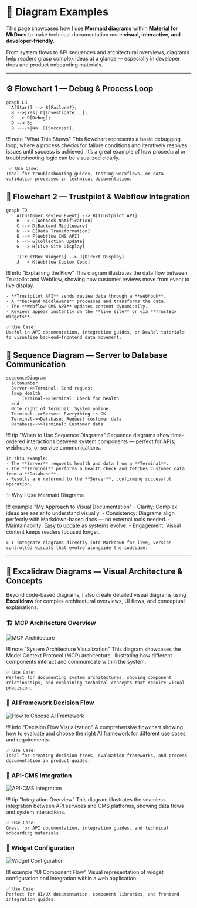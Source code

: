 # 🧭 Diagram Examples

This page showcases how I use **Mermaid diagrams** within **Material for MkDocs** to make technical documentation more **visual, interactive, and developer-friendly**.

From system flows to API sequences and architectural overviews, diagrams help readers grasp complex ideas at a glance — especially in developer docs and product onboarding materials.

---

## ⚙️ Flowchart 1 — Debug & Process Loop

```mermaid
graph LR
  A[Start] --> B{Failure?};
  B -->|Yes| C[Investigate...];
  C --> D[Debug];
  D --> B;
  B ---->|No| E[Success!];
```

!!! note "What This Shows"
    This flowchart represents a basic debugging loop, where a process checks for failure conditions and iteratively resolves issues until success is achieved.
    It’s a great example of how procedural or troubleshooting logic can be visualized clearly.

     ✅ Use Case:
    Ideal for troubleshooting guides, testing workflows, or data validation processes in technical documentation.

## 💬 Flowchart 2 — Trustpilot & Webflow Integration

```mermaid
graph TD
    A[Customer Review Event] --> B[Trustpilot API]
    B --> C[Webhook Notification]
    C --> D[Backend Middleware]
    D --> E[Data Transformation]
    E --> F[Webflow CMS API]
    F --> G[Collection Update]
    G --> H[Live Site Display]

    I[TrustBox Widgets] --> J[Direct Display]
    J --> K[Webflow Custom Code]
```

!!! info "Explaining the Flow"
    This diagram illustrates the data flow between Trustpilot and Webflow, showing how customer reviews move from event to live display.

    - **Trustpilot API** sends review data through a **webhook**.  
    - A **backend middleware** processes and transforms the data.  
    - The **Webflow CMS API** updates content dynamically.  
    - Reviews appear instantly on the **live site** or via **TrustBox Widgets**.

    ✅ Use Case:
    Useful in API documentation, integration guides, or DevRel tutorials to visualize backend–frontend data movement.

## 🔁 Sequence Diagram — Server to Database Communication

```mermaid
sequenceDiagram
  autonumber
  Server->>Terminal: Send request
  loop Health
      Terminal->>Terminal: Check for health
  end
  Note right of Terminal: System online
  Terminal-->>Server: Everything is OK
  Terminal->>Database: Request customer data
  Database-->>Terminal: Customer data
```

!!! tip "When to Use Sequence Diagrams"
    Sequence diagrams show time-ordered interactions between system components — perfect for APIs, webhooks, or service communications.

    In this example:
    - The **Server** requests health and data from a **Terminal**.  
    - The **Terminal** performs a health check and fetches customer data from a **Database**.  
    - Results are returned to the **Server**, confirming successful operation.

✨ Why I Use Mermaid Diagrams

!!! example "My Approach to Visual Documentation"
    - Clarity: Complex ideas are easier to understand visually.
    - Consistency: Diagrams align perfectly with Markdown-based docs — no external tools needed.
    - Maintainability: Easy to update as systems evolve.
    - Engagement: Visual content keeps readers focused longer.

    > I integrate diagrams directly into Markdown for live, version-controlled visuals that evolve alongside the codebase.

---

## 🎨 Excalidraw Diagrams — Visual Architecture & Concepts

Beyond code-based diagrams, I also create detailed visual diagrams using **Excalidraw** for complex architectural overviews, UI flows, and conceptual explanations.

### 🏗️ MCP Architecture Overview

![MCP Architecture](./assets/MCP%20ARCHITECTURE.png)

!!! note "System Architecture Visualization"
    This diagram showcases the Model Context Protocol (MCP) architecture, illustrating how different components interact and communicate within the system.

    ✅ Use Case:
    Perfect for documenting system architectures, showing component relationships, and explaining technical concepts that require visual precision.

### 🤖 AI Framework Decision Flow

![How to Choose AI Framework](./assets/how%20to%20choose%20AI%20framework.png)

!!! info "Decision Flow Visualization"
    A comprehensive flowchart showing how to evaluate and choose the right AI framework for different use cases and requirements.

    ✅ Use Case:
    Ideal for creating decision trees, evaluation frameworks, and process documentation in product guides.

### 📱 API-CMS Integration

![API-CMS Integration](./assets/API-CMS.png)

!!! tip "Integration Overview"
    This diagram illustrates the seamless integration between API services and CMS platforms, showing data flows and system interactions.

    ✅ Use Case:
    Great for API documentation, integration guides, and technical onboarding materials.

### 🧩 Widget Configuration

![Widget Configuration](./assets/Widget.png)

!!! example "UI Component Flow"
    Visual representation of widget configuration and integration within a web application.

    ✅ Use Case:
    Perfect for UI/UX documentation, component libraries, and frontend integration guides.

